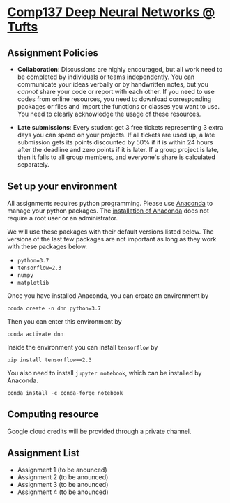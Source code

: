 # [Comp137 Deep Neural Networks @ Tufts](https://www.eecs.tufts.edu/~liulp/courses/comp137-2020-fall/)


## Assignment Policies 

* **Collaboration**: Discussions are highly encouraged, but all work need to be completed by individuals or teams independently. You can communicate your ideas verbally or by handwritten notes, but you *cannot* share your code or report with each other. If you need to use codes from online resources, you need to download corresponding packages or files and import the functions or classes you want to use. You need to clearly acknowledge the usage of these resources.

* **Late submissions**: Every student get 3 free tickets representing 3 extra days you can spend on your projects. If all tickets are used up, a late submission gets its points discounted by 50% if it is within 24 hours after the deadline and zero points if it is later. If a group project is late, then it falls to all group members, and everyone's share is calculated separately. 


## Set up your environment 

All assignments requires python programming. Please use [Anaconda](https://docs.conda.io/projects/conda/en/latest/user-guide/index.html) to manage your python packages. The [installation of Anaconda](https://docs.anaconda.com/anaconda/install/) does not require a root user or an administrator. 

We will use these packages with their default versions listed below. The versions of the last few packages are not important as long as they work with these packages below. 

* `python=3.7`
* `tensorflow=2.3`
* `numpy`
* `matplotlib` 

Once you have installed Anaconda, you can create an environment by  
```
conda create -n dnn python=3.7
```

Then you can enter this environment by 
```
conda activate dnn
```

Inside the environment you can install `tensorflow` by
```
pip install tensorflow==2.3 
```

You also need to install `jupyter notebook`, which can be installed by Anaconda.
```
conda install -c conda-forge notebook
```

## Computing resource

Google cloud credits will be provided through a private channel. 


## Assignment List

* Assignment 1 (to be anounced)
* Assignment 2 (to be anounced)
* Assignment 3 (to be anounced)
* Assignment 4 (to be anounced)



